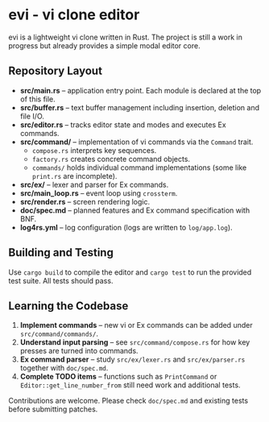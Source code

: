 # evi - vi clone editor

evi is a lightweight vi clone written in Rust. The project is still a work in progress but already provides a simple modal editor core.
## Repository Layout

- **src/main.rs** – application entry point. Each module is declared at the top of this file.
- **src/buffer.rs** – text buffer management including insertion, deletion and file I/O.
- **src/editor.rs** – tracks editor state and modes and executes Ex commands.
- **src/command/** – implementation of vi commands via the `Command` trait.
  - `compose.rs` interprets key sequences.
  - `factory.rs` creates concrete command objects.
  - `commands/` holds individual command implementations (some like `print.rs` are incomplete).
- **src/ex/** – lexer and parser for Ex commands.
- **src/main_loop.rs** – event loop using `crossterm`.
- **src/render.rs** – screen rendering logic.
- **doc/spec.md** – planned features and Ex command specification with BNF.
- **log4rs.yml** – log configuration (logs are written to `log/app.log`).

## Building and Testing

Use `cargo build` to compile the editor and `cargo test` to run the provided test suite. All tests should pass.

## Learning the Codebase

1. **Implement commands** – new vi or Ex commands can be added under `src/command/commands/`.
2. **Understand input parsing** – see `src/command/compose.rs` for how key presses are turned into commands.
3. **Ex command parser** – study `src/ex/lexer.rs` and `src/ex/parser.rs` together with `doc/spec.md`.
4. **Complete TODO items** – functions such as `PrintCommand` or `Editor::get_line_number_from` still need work and additional tests.

Contributions are welcome. Please check `doc/spec.md` and existing tests before submitting patches.
